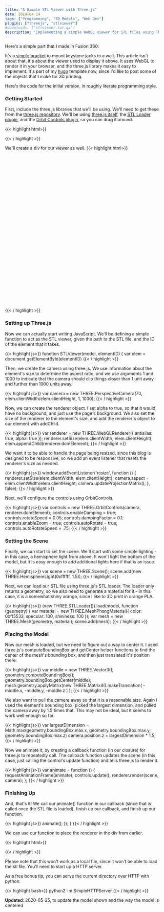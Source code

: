 ```yaml
---
title: "A Simple STL Viewer with Three.js"
date: 2019-04-14
tags: ["Programming", "3D Models", "Web Dev"]
plugins: ["threejs", "stlviewer"]
#downloads: ["stlviewer.tar.gz"]
description: "Implementing a simple WebGL viewer for STL files using Three.JS."
---
```


Here's a simple part that I made in Fusion 360:
<div class="stlviewer" data-src="/objects/keystone/keystone.stl" data-rotate="x" data-zdistance="2"></div>

It's a <a href="/objects/keystone/">simple bracket</a> to mount keystone jacks to a wall. This article isn't about that, it's about the viewer used to display it above.  It uses WebGL to render it in your browser, and the three.js library makes it easy to implement.  It's part of my [hugo](https://gohugo.io/) template now, since I'd like to post some of the objects that I make for 3D printing.

Here's the code for the initial version, in roughly literate programming style.

### Getting Started

First, include the three.js libraries that we'll be using.  We'll need to get these from the [three.js repository](https://github.com/mrdoob/three.js/).  We'll be using [three.js itself](https://github.com/mrdoob/three.js/blob/dev/build/three.min.js), the [STL Loader plugin](https://github.com/mrdoob/three.js/blob/dev/examples/js/loaders/STLLoader.js), and the [Orbit Controls plugin](https://github.com/mrdoob/three.js/blob/dev/examples/js/loaders/STLLoader.js), so you can drag it around.

{{< highlight html>}}
<script src="/build/three.min.js"></script>
<script src="/examples/js/loaders/STLLoader.js"></script>
<script src="/examples/js/controls/OrbitControls.js"></script>
{{< / highlight >}}

We'll create a div for our viewer as well.
{{< highlight html>}}
<div id="model" style="width: 500px; height: 500px"> </div>
{{< / highlight >}}

### Setting up Three.js

Now we can actually start writing JavaScript.  We'll be defining a simple function to act as the STL viewer, given the path to the STL file, and the ID of the element that it takes.

{{< highlight js>}}
function STLViewer(model, elementID) {
    var elem = document.getElementById(elementID)
{{< / highlight >}}

Then, we create the camera using three.js.  We use information about the element's size to determine the aspect ratio, and we use arguments 1 and 1000 to indicate that the camera should clip things closer than 1 unit away and further than 1000 units away.

{{< highlight js>}}
var camera = new THREE.PerspectiveCamera(70, 
    elem.clientWidth/elem.clientHeight, 1, 1000);
{{< / highlight >}}

Now, we can create the renderer object.  I set alpha to true, so that it would have no background, and just use the page's background.  We also set the size of the renderer to the element's size, and add the renderer's object to our element with addChild.

{{< highlight js>}}
var renderer = new THREE.WebGLRenderer({ antialias: true, alpha: true });
renderer.setSize(elem.clientWidth, elem.clientHeight);
elem.appendChild(renderer.domElement);
{{< / highlight >}}

We want it to be able to handle the page being resized, since this blog is designed to be responsive, so we add an event listener that resets the renderer's size as needed.

{{< highlight js>}}
window.addEventListener('resize', function () {
    renderer.setSize(elem.clientWidth, elem.clientHeight);
    camera.aspect = elem.clientWidth/elem.clientHeight;
    camera.updateProjectionMatrix();
}, false);
{{< / highlight >}}

Next, we'll configure the controls using OrbitControls.

{{< highlight js>}}
var controls = new THREE.OrbitControls(camera, renderer.domElement);
controls.enableDamping = true;
controls.rotateSpeed = 0.05;
controls.dampingFactor = 0.1;
controls.enableZoom = true;
controls.autoRotate = true;
controls.autoRotateSpeed = .75;
{{< / highlight >}}

### Setting the Scene

Finally, we can start to set the scene.  We'll start with some simple lighting - in this case, a hemisphere light from above.  It won't light the bottom of the model, but it is easy enough to add additional lights here if that is an issue.

{{< highlight js>}}
var scene = new THREE.Scene();
scene.add(new THREE.HemisphereLight(0xffffff, 1.5));
{{< / highlight >}}

Next, we can load our STL file using three.js's STL loader.  The loader only returns a geometry, so we also need to generate a material for it - in this case, it is a somewhat shiny orange, since I like to 3D print in orange PLA.

{{< highlight js>}}
(new THREE.STLLoader()).load(model, function (geometry) {
    var material = new THREE.MeshPhongMaterial({ 
        color: 0xff5533, 
        specular: 100, 
        shininess: 100 });
    var mesh = new THREE.Mesh(geometry, material);
        scene.add(mesh);
{{< / highlight >}}

### Placing the Model

Now our mesh is loaded, but we need to figure out a way to center it.  I used three.js's computeBoundingBox and getCenter helper functions to find the center of the mesh's bounding box, and then just translated it's position there:

{{< highlight js>}}
var middle = new THREE.Vector3();
geometry.computeBoundingBox();
geometry.boundingBox.getCenter(middle);
mesh.geometry.applyMatrix(new THREE.Matrix4().makeTranslation( 
                              -middle.x, -middle.y, -middle.z ) );
{{< / highlight >}}

We also want to pull the camera away so that it is a reasonable size.  Again I used the element's bounding box, picked the largest dimension, and pulled the camera away by 1.5 times that.  This may not be ideal, but it seems to work well enough so far.

{{< highlight js>}}
var largestDimension = Math.max(geometry.boundingBox.max.x,
                            geometry.boundingBox.max.y, 
                            geometry.boundingBox.max.z)
camera.position.z = largestDimension * 1.5;
{{< / highlight >}}

Now we animate it, by creating a callback function (in our closure) for three.js to repeatedly call.  The callback function updates the scene (in this case, just calling the control's update function) and tells three.js to render it.

{{< highlight js>}}
var animate = function () {
    requestAnimationFrame(animate);
    controls.update();
    renderer.render(scene, camera);
}; 
{{< / highlight >}}

### Finishing Up

And, that's it!  We call our animate() function in our callback (since that is called once the STL file is loaded), finish up our callback, and finish up our function.

{{< highlight js>}}
    animate();
    });
}
{{< / highlight >}}

We can use our function to place the renderer in the div from earlier.

{{< highlight html>}}
<script type="text/javascript">
window.onload = function() {
    STLViewer("hook.stl", "model")
}
</script>
{{< / highlight >}}

Please note that this won't work as a local file, since it won't be able to load the stl file.  You'll need to start up a HTTP server. 

As a free bonus tip, you can serve the current directory over HTTP with python:

{{< highlight bash>}}
python2 -m SimpleHTTPServer
{{< / highlight >}}

<b>Updated</b>: 2020-05-25, to update the model shown and the way the model is centered